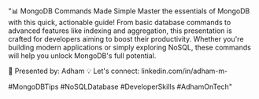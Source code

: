 "📊 MongoDB Commands Made Simple Master the essentials of MongoDB with this quick, actionable guide! From basic database commands to advanced features like indexing and aggregation, this presentation is crafted for developers aiming to boost their productivity. Whether you're building modern applications or simply exploring NoSQL, these commands will help you unlock MongoDB's full potential.

🎯 Presented by: Adham 💡 Let's connect: linkedin.com/in/adham-m-

#MongoDBTips #NoSQLDatabase #DeveloperSkills #AdhamOnTech"
